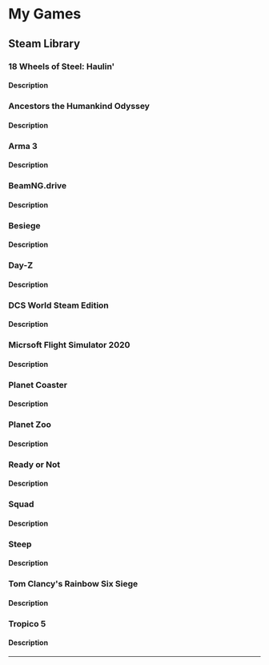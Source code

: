 # My Games

## Steam Library

### 18 Wheels of Steel: Haulin'
#### Description

### Ancestors the Humankind Odyssey
#### Description

### Arma 3
#### Description

### BeamNG.drive
#### Description

### Besiege
#### Description

### Day-Z
#### Description

### DCS World Steam Edition
#### Description

### Micrsoft Flight Simulator 2020
#### Description

### Planet Coaster
#### Description

### Planet Zoo
#### Description

### Ready or Not
#### Description

### Squad
#### Description

### Steep
#### Description

### Tom Clancy's Rainbow Six Siege
#### Description

### Tropico 5
#### Description
---